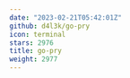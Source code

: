 ```yaml
---
date: "2023-02-21T05:42:01Z"
github: d4l3k/go-pry
icon: terminal
stars: 2976
title: go-pry
weight: 2977
---
```

